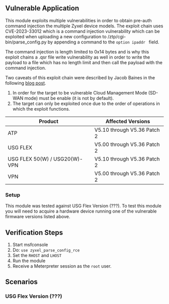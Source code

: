 ## Vulnerable Application
This module exploits multiple vulnerabilities in order to obtain pre-auth command injection the multiple Zyxel device models.
The exploit chain uses CVE-2023-33012 which is a command injection vulnerability which can be exploited when uploading a
new configuration to /ztp/cgi-bin/parse_config.py by appending a command to the `option ipaddr ` field.

The command injection is length limited to 0x14 bytes and is why this exploit chains a .qsr file write vulnerability as
well in order to write the payload to a file which has no length limit and then call the payload with the command
injection.

Two caveats of this exploit chain were described by Jacob Baines in the following
[blog post](https://vulncheck.com/blog/zyxel-cve-2023-33012#you-get-one-shot).
1. In order for the target to be vulnerable Cloud Management Mode (SD-WAN mode) must be enable (it is not by default).
2. The target can only be exploited once due to the order of operations in which the exploit functions.

| Product                           | Affected Versions               |
|-----------------------------------|----------------------------------|
| ATP                               | V5.10 through V5.36 Patch 2      |
| USG FLEX                          | V5.00 through V5.36 Patch 2      |
| USG FLEX 50(W) / USG20(W)-VPN     | V5.10 through V5.36 Patch 2      |
| VPN                               | V5.00 through V5.36 Patch 2      |

### Setup

This module was tested against USG Flex Version (???). To test this module you will need to acquire a hardware device
running one of the vulnerable firmware versions listed above.


## Verification Steps

1. Start msfconsole
1. Do: `use zyxel_parse_config_rce`
1. Set the `RHOST` and `LHOST`
1. Run the module
1. Receive a Meterpreter session as the `root` user.

## Scenarios
### USG Flex Version (???)

